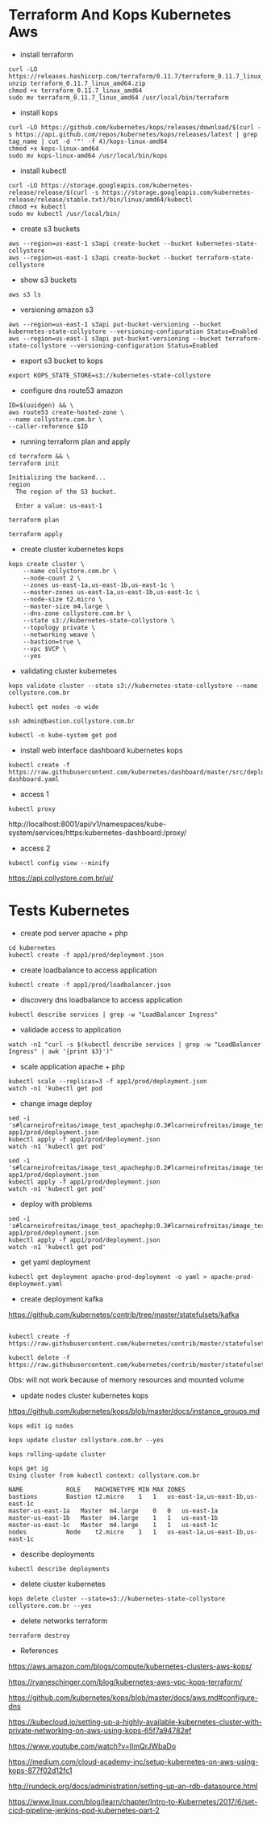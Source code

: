 # Terraform And Kops Kubernetes Aws

- install terraform
```
curl -LO https://releases.hashicorp.com/terraform/0.11.7/terraform_0.11.7_linux_amd64.zip
unzip terraform_0.11.7_linux_amd64.zip
chmod +x terraform_0.11.7_linux_amd64
sudo mv terraform_0.11.7_linux_amd64 /usr/local/bin/terraform
```

- install kops
```
curl -LO https://github.com/kubernetes/kops/releases/download/$(curl -s https://api.github.com/repos/kubernetes/kops/releases/latest | grep tag_name | cut -d '"' -f 4)/kops-linux-amd64
chmod +x kops-linux-amd64
sudo mv kops-linux-amd64 /usr/local/bin/kops
```

- install kubectl
```
curl -LO https://storage.googleapis.com/kubernetes-release/release/$(curl -s https://storage.googleapis.com/kubernetes-release/release/stable.txt)/bin/linux/amd64/kubectl
chmod +x kubectl
sudo mv kubectl /usr/local/bin/
```

- create s3 buckets
```
aws --region=us-east-1 s3api create-bucket --bucket kubernetes-state-collystore
aws --region=us-east-1 s3api create-bucket --bucket terraform-state-collystore
```

- show s3 buckets
```
aws s3 ls
```

- versioning amazon s3
```
aws --region=us-east-1 s3api put-bucket-versioning --bucket kubernetes-state-collystore --versioning-configuration Status=Enabled
aws --region=us-east-1 s3api put-bucket-versioning --bucket terraform-state-collystore --versioning-configuration Status=Enabled
```

- export s3 bucket to kops
```
export KOPS_STATE_STORE=s3://kubernetes-state-collystore
```

- configure dns route53 amazon
```
ID=$(uuidgen) && \
aws route53 create-hosted-zone \
--name collystore.com.br \
--caller-reference $ID
```

- running terraform plan and apply
```
cd terraform && \
terraform init

Initializing the backend...
region
  The region of the S3 bucket.

  Enter a value: us-east-1
```

```
terraform plan

terraform apply
```

- create cluster kubernetes kops
```
kops create cluster \
    --name collystore.com.br \
    --node-count 2 \
    --zones us-east-1a,us-east-1b,us-east-1c \
    --master-zones us-east-1a,us-east-1b,us-east-1c \
    --node-size t2.micro \
    --master-size m4.large \
    --dns-zone collystore.com.br \
    --state s3://kubernetes-state-collystore \
    --topology private \
    --networking weave \
    --bastion=true \
    --vpc $VCP \
    --yes
```

- validating cluster kubernetes
```
kops validate cluster --state s3://kubernetes-state-collystore --name collystore.com.br

kubectl get nodes -o wide

ssh admin@bastion.collystore.com.br

kubectl -n kube-system get pod
```

- install web interface dashboard kubernetes kops
```
kubectl create -f https://raw.githubusercontent.com/kubernetes/dashboard/master/src/deploy/recommended/kubernetes-dashboard.yaml
```

- access 1
```
kubectl proxy
```
http://localhost:8001/api/v1/namespaces/kube-system/services/https:kubernetes-dashboard:/proxy/

- access 2
```
kubectl config view --minify
```
https://api.collystore.com.br/ui/

# Tests Kubernetes

- create pod server apache + php
```
cd kubernetes
kubectl create -f app1/prod/deployment.json
```

- create loadbalance to access application
```
kubectl create -f app1/prod/loadbalancer.json
```

- discovery dns loadbalance to access application
```
kubectl describe services | grep -w "LoadBalancer Ingress"
```

- validade access to application
```
watch -n1 "curl -s $(kubectl describe services | grep -w "LoadBalancer Ingress" | awk '{print $3}')"
```

- scale application apache + php
```
kubectl scale --replicas=3 -f app1/prod/deployment.json
watch -n1 'kubectl get pod
```

- change image deploy
```
sed -i 's#lcarneirofreitas/image_test_apachephp:0.3#lcarneirofreitas/image_test_apachephp:0.2#g' app1/prod/deployment.json
kubectl apply -f app1/prod/deployment.json
watch -n1 'kubectl get pod'
```

```
sed -i 's#lcarneirofreitas/image_test_apachephp:0.2#lcarneirofreitas/image_test_apachephp:0.3#g' app1/prod/deployment.json
kubectl apply -f app1/prod/deployment.json
watch -n1 'kubectl get pod'
```

- deploy with problems
```
sed -i 's#lcarneirofreitas/image_test_apachephp:0.3#lcarneirofreitas/image_test_apachephp:0.7#g' app1/prod/deployment.json
kubectl apply -f app1/prod/deployment.json
watch -n1 'kubectl get pod'
```

- get yaml deployment
```
kubectl get deployment apache-prod-deployment -o yaml > apache-prod-deployment.yaml
```

- create deployment kafka

https://github.com/kubernetes/contrib/tree/master/statefulsets/kafka
```

kubectl create -f https://raw.githubusercontent.com/kubernetes/contrib/master/statefulsets/kafka/kafka.yaml

kubectl delete -f https://raw.githubusercontent.com/kubernetes/contrib/master/statefulsets/kafka/kafka.yaml

```

Obs: will not work because of memory resources and mounted volume

- update nodes cluster kubernetes kops

https://github.com/kubernetes/kops/blob/master/docs/instance_groups.md
```
kops edit ig nodes

kops update cluster collystore.com.br --yes

kops rolling-update cluster

kops get ig
Using cluster from kubectl context: collystore.com.br

NAME			ROLE	MACHINETYPE	MIN	MAX	ZONES
bastions		Bastion	t2.micro	1	1	us-east-1a,us-east-1b,us-east-1c
master-us-east-1a	Master	m4.large	0	0	us-east-1a
master-us-east-1b	Master	m4.large	1	1	us-east-1b
master-us-east-1c	Master	m4.large	1	1	us-east-1c
nodes			Node	t2.micro	1	1	us-east-1a,us-east-1b,us-east-1c
```

- describe deployments
```
kubectl describe deployments
```

- delete cluster kubernetes
```
kops delete cluster --state=s3://kubernetes-state-collystore collystore.com.br --yes
```

- delete networks terraform
```
terraform destroy

```

- References

https://aws.amazon.com/blogs/compute/kubernetes-clusters-aws-kops/

https://ryaneschinger.com/blog/kubernetes-aws-vpc-kops-terraform/

https://github.com/kubernetes/kops/blob/master/docs/aws.md#configure-dns

https://kubecloud.io/setting-up-a-highly-available-kubernetes-cluster-with-private-networking-on-aws-using-kops-65f7a94782ef

https://www.youtube.com/watch?v=IImQrJWbaDo

https://medium.com/cloud-academy-inc/setup-kubernetes-on-aws-using-kops-877f02d12fc1

http://rundeck.org/docs/administration/setting-up-an-rdb-datasource.html

https://www.linux.com/blog/learn/chapter/Intro-to-Kubernetes/2017/6/set-cicd-pipeline-jenkins-pod-kubernetes-part-2


